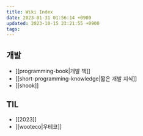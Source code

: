 ```yaml
---
title: Wiki Index
date: 2023-01-31 01:56:14 +0900
updated: 2023-10-15 23:21:55 +0900
tags: 
---
```


## 개발

  * [[programming-book|개발 책]]
  * [[short-programming-knowledge|짧은 개발 지식]]
  * [[shook]]
  
## TIL

  * [[2023]]
  * [[wooteco|우테코]]
